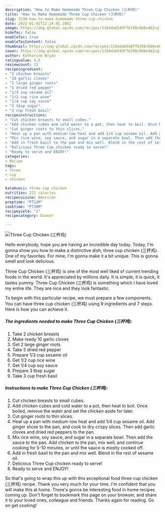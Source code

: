 ```yaml
---
description: "How to Make Homemade Three Cup Chicken (三杯鸡)"
title: "How to Make Homemade Three Cup Chicken (三杯鸡)"
slug: 3238-how-to-make-homemade-three-cup-chicken
date: 2022-01-02T12:24:01.106Z
image: https://img-global.cpcdn.com/recipes/1164da6549ffb390/680x482cq70/three-cup-chicken-三杯鸡-recipe-main-photo.jpg
hideToc: false
enableToc: true
enableTocContent: false
thumbnail: https://img-global.cpcdn.com/recipes/1164da6549ffb390/680x482cq70/three-cup-chicken-三杯鸡-recipe-main-photo.jpg
cover: https://img-global.cpcdn.com/recipes/1164da6549ffb390/680x482cq70/three-cup-chicken-三杯鸡-recipe-main-photo.jpg
author: Katharine Bryan
ratingvalue: 4.6
reviewcount: 15
recipeingredient:
- "2 chicken breasts"
- "10 garlic cloves"
- "2 large ginger roots"
- "5 dried red pepper"
- "1/3 cup sesame oil"
- "1/2 cup rice wine"
- "1/4 cup soy sauce"
- "3 tbsp sugar"
- "3 cup fresh basil"
recipeinstructions:
- "Cut chicken breasts to small cubes."
- "Add chicken cubes and cold water to a pot, then heat to boil. Once boiled, remove the water and set the chicken aside for later."
- "Cut ginger roots to thin slices."
- "Heat up a pan with medium-low heat and add 1/4 cup sesame oil. Add ginger slices to the pan, and cook to dry crispy slices. Then add garlic cloves and dried red peppers to the pan."
- "Mix rice wine, soy sauce, and sugar in a separate bowl. Then add the sauce to the pan. Add chicken to the pan, mix well, and continue cooking for 5-10 minutes, or until the sauce is mostly cooked off."
- "Add in fresh basil to the pan and mix well. Blend in the rest of sesame oil."
- "Delicious Three Cup chicken ready to serve!"
- "Ready to serve and ENJOY!"
categories:
- Recipe
tags:
- three
- cup
- chicken

katakunci: three cup chicken 
nutrition: 221 calories
recipecuisine: American
preptime: "PT12M"
cooktime: "PT30M"
recipeyield: "1"
recipecategory: Dinner

---
```



![Three Cup Chicken (三杯鸡)](https://img-global.cpcdn.com/recipes/1164da6549ffb390/680x482cq70/three-cup-chicken-三杯鸡-recipe-main-photo.jpg)

Hello everybody, hope you are having an incredible day today. Today, I'm gonna show you how to make a distinctive dish, three cup chicken (三杯鸡). One of my favorites. For mine, I'm gonna make it a bit unique. This is gonna smell and look delicious.

Three Cup Chicken (三杯鸡) is one of the most well liked of current trending foods in the world. It's appreciated by millions daily. It is simple, it is quick, it tastes yummy. Three Cup Chicken (三杯鸡) is something which I have loved my entire life. They are nice and they look fantastic.




To begin with this particular recipe, we must prepare a few components. You can have three cup chicken (三杯鸡) using 9 ingredients and 7 steps. Here is how you can achieve it.

<!--inarticleads1-->

##### The ingredients needed to make Three Cup Chicken (三杯鸡):

1. Take 2 chicken breasts
1. Make ready 10 garlic cloves
1. Get 2 large ginger roots
1. Take 5 dried red pepper
1. Prepare 1/3 cup sesame oil
1. Get 1/2 cup rice wine
1. Get 1/4 cup soy sauce
1. Prepare 3 tbsp sugar
1. Take 3 cup fresh basil




<!--inarticleads2-->

##### Instructions to make Three Cup Chicken (三杯鸡):

1. Cut chicken breasts to small cubes.
1. Add chicken cubes and cold water to a pot, then heat to boil. Once boiled, remove the water and set the chicken aside for later.
1. Cut ginger roots to thin slices.
1. Heat up a pan with medium-low heat and add 1/4 cup sesame oil. Add ginger slices to the pan, and cook to dry crispy slices. Then add garlic cloves and dried red peppers to the pan.
1. Mix rice wine, soy sauce, and sugar in a separate bowl. Then add the sauce to the pan. Add chicken to the pan, mix well, and continue cooking for 5-10 minutes, or until the sauce is mostly cooked off.
1. Add in fresh basil to the pan and mix well. Blend in the rest of sesame oil.
1. Delicious Three Cup chicken ready to serve!
1. Ready to serve and ENJOY!



So that's going to wrap this up with this exceptional food three cup chicken (三杯鸡) recipe. Thank you very much for your time. I'm confident that you will make this at home. There's gonna be interesting food in home recipes coming up. Don't forget to bookmark this page on your browser, and share it to your loved ones, colleague and friends. Thanks again for reading. Go on get cooking!
